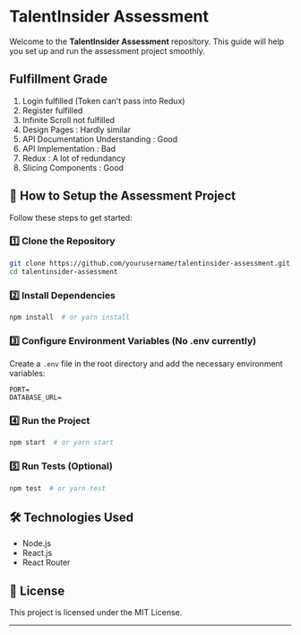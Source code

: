 # TalentInsider Assessment

Welcome to the **TalentInsider Assessment** repository. This guide will help you set up and run the assessment project smoothly.

## **Fulfillment Grade**
1. Login fulfilled (Token can't pass into Redux)
2. Register fulfilled
3. Infinite Scroll not fulfilled
4. Design Pages : Hardly similar
5. API Documentation Understanding : Good
6. API Implementation : Bad
7. Redux : A lot of redundancy
8. Slicing Components : Good


## 🚀 **How to Setup the Assessment Project**

Follow these steps to get started:

### 1️⃣ Clone the Repository
```sh
git clone https://github.com/yourusername/talentinsider-assessment.git
cd talentinsider-assessment
```

### 2️⃣ Install Dependencies
```sh
npm install  # or yarn install
```

### 3️⃣ Configure Environment Variables (No .env currently)
Create a `.env` file in the root directory and add the necessary environment variables:
```env
PORT=
DATABASE_URL=
```

### 4️⃣ Run the Project
```sh
npm start  # or yarn start
```

### 5️⃣ Run Tests (Optional)
```sh
npm test  # or yarn test
```

## 🛠 **Technologies Used**
- Node.js
- React.js
- React Router

## 📄 **License**
This project is licensed under the MIT License.

---